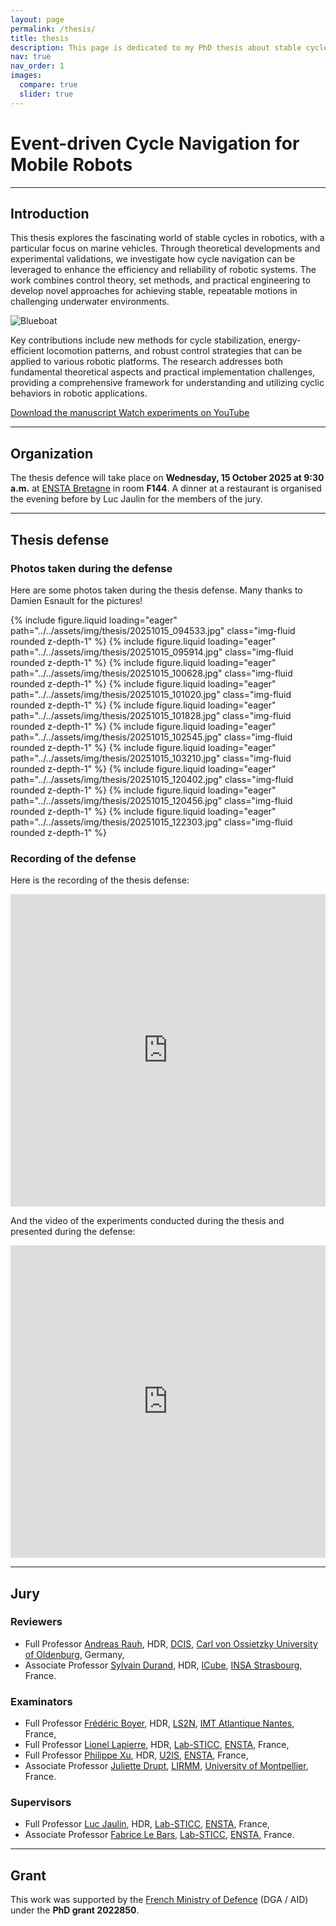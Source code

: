 ```yaml
---
layout: page
permalink: /thesis/
title: thesis
description: This page is dedicated to my PhD thesis about stable cycles for mobile robots navigation
nav: true
nav_order: 1
images:
  compare: true
  slider: true
---
```


# Event-driven Cycle Navigation for Mobile Robots

---

## Introduction

This thesis explores the fascinating world of stable cycles in robotics, with a particular focus on marine vehicles. Through theoretical developments and experimental validations, we investigate how cycle navigation can be leveraged to enhance the efficiency and reliability of robotic systems. The work combines control theory, set methods, and practical engineering to develop novel approaches for achieving stable, repeatable motions in challenging underwater environments.

<img src="../../assets/img/blueboat.png" alt="Blueboat" class="img-fluid mb-3">

Key contributions include new methods for cycle stabilization, energy-efficient locomotion patterns, and robust control strategies that can be applied to various robotic platforms. The research addresses both fundamental theoretical aspects and practical implementation challenges, providing a comprehensive framework for understanding and utilizing cyclic behaviors in robotic applications.

<!-- Put buttons side by side and at the center -->

<div class="d-flex justify-content-center">
    <a href="../../assets/pdf/thesis.pdf" class="btn btn-primary mb-3 mx-2" target="_blank">
        <i class="fa-solid fa-file-pdf"></i> Download the manuscript
    </a>
    <a href="https://youtu.be/MDJ6iHYhxyM" class="btn btn-primary mb-3 mx-2" target="_blank">
        <i class="fa-brands fa-youtube"></i> Watch experiments on YouTube
    </a>
</div>

---

## Organization

The thesis defence will take place on **Wednesday, 15 October 2025 at 9:30 a.m.** at [ENSTA Bretagne](https://maps.app.goo.gl/ZE44hDHSAHqKqASJ7) in room **F144**. A dinner at a restaurant is organised the evening before by Luc Jaulin for the members of the jury.

---

## Thesis defense

### Photos taken during the defense

Here are some photos taken during the thesis defense. Many thanks to Damien Esnault for the pictures!

<swiper-container keyboard="true" navigation="true" pagination="true" pagination-clickable="true" pagination-dynamic-bullets="true" rewind="true">
  <swiper-slide>{% include figure.liquid loading="eager" path="../../assets/img/thesis/20251015_094533.jpg" class="img-fluid rounded z-depth-1" %}</swiper-slide>
  <swiper-slide>{% include figure.liquid loading="eager" path="../../assets/img/thesis/20251015_095914.jpg" class="img-fluid rounded z-depth-1" %}</swiper-slide>
    <swiper-slide>{% include figure.liquid loading="eager" path="../../assets/img/thesis/20251015_100628.jpg" class="img-fluid rounded z-depth-1" %}</swiper-slide>
    <swiper-slide>{% include figure.liquid loading="eager" path="../../assets/img/thesis/20251015_101020.jpg" class="img-fluid rounded z-depth-1" %}</swiper-slide>
    <swiper-slide>{% include figure.liquid loading="eager" path="../../assets/img/thesis/20251015_101828.jpg" class="img-fluid rounded z-depth-1" %}</swiper-slide>
    <swiper-slide>{% include figure.liquid loading="eager" path="../../assets/img/thesis/20251015_102545.jpg" class="img-fluid rounded z-depth-1" %}</swiper-slide>
    <swiper-slide>{% include figure.liquid loading="eager" path="../../assets/img/thesis/20251015_103210.jpg" class="img-fluid rounded z-depth-1" %}</swiper-slide>
    <swiper-slide>{% include figure.liquid loading="eager" path="../../assets/img/thesis/20251015_120402.jpg" class="img-fluid rounded z-depth-1" %}</swiper-slide>
    <swiper-slide>{% include figure.liquid loading="eager" path="../../assets/img/thesis/20251015_120456.jpg" class="img-fluid rounded z-depth-1" %}</swiper-slide>
    <swiper-slide>{% include figure.liquid loading="eager" path="../../assets/img/thesis/20251015_122303.jpg" class="img-fluid rounded z-depth-1" %}</swiper-slide>
</swiper-container>

### Recording of the defense

Here is the recording of the thesis defense:

<iframe width="100%" height="500" src="https://www.youtube.com/embed/V0Dya7bdimU" title="YouTube video player" frameborder="0" allow="accelerometer; autoplay; clipboard-write; encrypted-media; gyroscope; picture-in-picture; web-share" allowfullscreen></iframe>

And the video of the experiments conducted during the thesis and presented during the defense:

<iframe width="100%" height="500" src="https://www.youtube.com/embed/MDJ6iHYhxyM" title="YouTube video player" frameborder="0" allow="accelerometer; autoplay; clipboard-write; encrypted-media; gyroscope; picture-in-picture; web-share" allowfullscreen></iframe>

---

## Jury

### Reviewers

- Full Professor [Andreas Rauh](https://www.interval-methods.de/), HDR, [DCIS](https://uol.de/en/computingscience/dcis), [Carl von Ossietzky University of Oldenburg](https://uol.de/en), Germany,
- Associate Professor [Sylvain Durand](https://sylvain.durandchamontin.fr/), HDR, [ICube](https://icube.unistra.fr/), [INSA Strasbourg](https://www.insa-strasbourg.fr/fr/), France.

### Examinators

- Full Professor [Frédéric Boyer](https://www.imt-atlantique.fr/fr/personne/frederic-boyer), HDR, [LS2N](https://www.ls2n.fr/), [IMT Atlantique Nantes](https://www.imt-atlantique.fr/fr), France,
- Full Professor [Lionel Lapierre](https://www.ensta-bretagne.fr/lapierre/), HDR, [Lab-STICC](https://labsticc.fr/fr), [ENSTA](https://ensta-bretagne.fr), France,
- Full Professor [Philippe Xu](https://perso.ensta-paris.fr/~philippe.xu/), HDR, [U2IS](http://u2is.ensta-paris.fr/), [ENSTA](https://www.ensta-paris.fr/), France,
- Associate Professor [Juliette Drupt](https://juliettedrupt.github.io/), [LIRMM](https://www.lirmm.fr/), [University of Montpellier](https://www.umontpellier.fr/), France.

### Supervisors

- Full Professor [Luc Jaulin](https://www.ensta-bretagne.fr/jaulin/), HDR, [Lab-STICC](https://labsticc.fr/fr), [ENSTA](https://ensta-bretagne.fr), France,
- Associate Professor [Fabrice Le Bars](https://www.ensta-bretagne.fr/lebars/), [Lab-STICC](https://labsticc.fr/fr), [ENSTA](https://ensta-bretagne.fr), France.

---

## Grant

This work was supported by the [French Ministry of Defence](https://www.defense.gouv.fr/aid) (DGA / AID) under the **PhD grant 2022850**.

